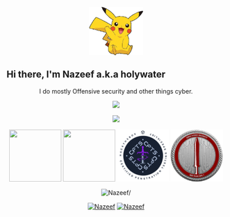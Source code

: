<p align="center">
    <img src="images/pikachu-pokemon.gif" width="124" height="111"/>
</p>

## Hi there, I'm Nazeef a.k.a holywater

<p align="center">
    I do mostly Offensive security and other things cyber.
</p>


<p align="center">
    <img src="https://user-images.githubusercontent.com/74038190/212750155-3ceddfbd-19d3-40a3-87af-8d329c8323c4.gif"/>
</p>


<p align="center">
    <img src="https://user-images.githubusercontent.com/74038190/212744287-14f66c13-5458-40dc-9244-8ff533fc8f4a.gif"/>
</p>

<p align="center">
    <img src="https://api.accredible.com/v1/frontend/credential_website_embed_image/badge/137295599" width="120" height="120"/>
    <img src="https://api.accredible.com/v1/frontend/credential_website_embed_image/badge/91371229" width="120" height="120"/>
    <img src="images/cpts.png?raw=true" width="120" height="120"/>
    <img src="images/crto.png?raw=true" width="120" height="120"/>
</p>

<p align="center">
    <img src="https://komarev.com/ghpvc/?username=holywater2372&style=flat&color=blue" alt=Nazeef/> 
</p>

<p align="center">
    <a href="https://www.linkedin.com/in/nazeef-hasan-khan/" target="blank"><img align="center" src="https://user-images.githubusercontent.com/74038190/235294012-0a55e343-37ad-4b0f-924f-c8431d9d2483.gif" alt="Nazeef" height="50" width="50" /></a>
    <a href="https://discordapp.com/users/593390384785391637" target="blank"><img align="center" src="https://user-images.githubusercontent.com/74038190/235294015-47144047-25ab-417c-af1b-6746820a20ff.gif" alt="Nazeef" height="50" width="50" /></a>
</p>
